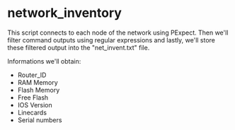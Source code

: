 network_inventory
=================

This script connects to each node of the network using PExpect.
Then we'll filter command outputs using regular expressions and lastly, 
we'll store these filtered output into the "net_invent.txt" file.

Informations we'll obtain:
- Router_ID
- RAM Memory
- Flash Memory
- Free Flash
- IOS Version
- Linecards
- Serial numbers
